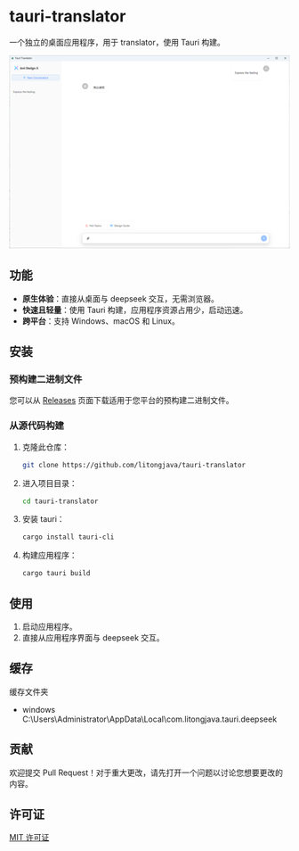 # tauri-translator

一个独立的桌面应用程序，用于 translator，使用 Tauri 构建。

![1](readme_files/1.png)

## 功能
* **原生体验**：直接从桌面与 deepseek 交互，无需浏览器。
* **快速且轻量**：使用 Tauri 构建，应用程序资源占用少，启动迅速。
* **跨平台**：支持 Windows、macOS 和 Linux。

## 安装

### 预构建二进制文件
您可以从 [Releases](https://github.com/litongjava/tauri-translator/releases) 页面下载适用于您平台的预构建二进制文件。

### 从源代码构建

1. 克隆此仓库：
    ```bash
    git clone https://github.com/litongjava/tauri-translator
    ```
2. 进入项目目录：
    ```bash
    cd tauri-translator
    ```
3. 安装 tauri：
    ```bash
    cargo install tauri-cli
    ```
4. 构建应用程序：
    ```bash
    cargo tauri build
    ```

## 使用

1. 启动应用程序。
2. 直接从应用程序界面与 deepseek 交互。

## 缓存
缓存文件夹
- windows C:\Users\Administrator\AppData\Local\com.litongjava.tauri.deepseek
## 贡献

欢迎提交 Pull Request！对于重大更改，请先打开一个问题以讨论您想要更改的内容。

## 许可证

[MIT 许可证](LICENSE)